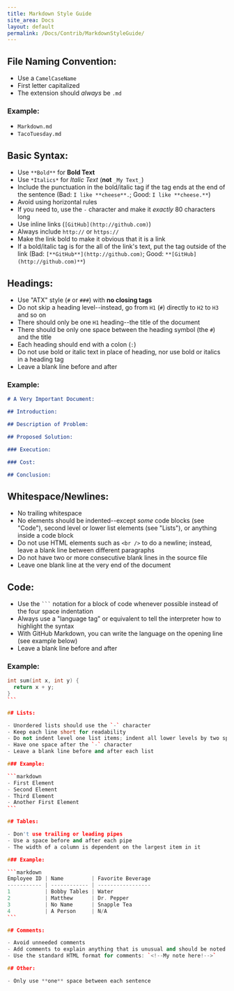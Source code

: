 ```yaml
---
title: Markdown Style Guide
site_area: Docs
layout: default
permalink: /Docs/Contrib/MarkdownStyleGuide/
---
```


## File Naming Convention:

- Use a `CamelCaseName`
- First letter capitalized
- The extension should *always* be `.md`

### Example:

- `Markdown.md`
- `TacoTuesday.md`

## Basic Syntax:

- Use `**Bold**` for **Bold Text**
- Use `*Italics*` for *Italic Text* (**not** `_My Text_`)
- Include the punctuation in the bold/italic tag if the tag ends at the end of the sentence (Bad: `I like **cheese**.`; Good: `I like **cheese.**`)
- Avoid using horizontal rules
- If you need to, use the `-` character and make it *exactly* 80 characters long
- Use inline links (`[GitHub](http://github.com)`)
- Always include `http://` or `https://`
- Make the link bold to make it obvious that it is a link
- If a bold/italic tag is for the all of the link's text, put the tag outside of the link (Bad: `[**GitHub**](http://github.com)`; Good: `**[GitHub](http://github.com)**`)

## Headings:

- Use "ATX" style (`#` or `###`) with **no closing tags**
- Do not skip a heading level--instead, go from `H1` (`#`) directly to `H2` to `H3` and so on
- There should only be one `H1` heading--the title of the document
- There should be only one space between the heading symbol (the `#`) and the title
- Each heading should end with a colon (`:`)
- Do not use bold or italic text in place of heading, nor use bold or italics in a heading tag
- Leave a blank line before and after

### Example:

```markdown
# A Very Important Document:

## Introduction:

## Description of Problem:

## Proposed Solution:

### Execution:

### Cost:

## Conclusion:
```

## Whitespace/Newlines:

- No trailing whitespace
- No elements should be indented--except *some* code blocks (see "Code"), second level or lower list elements (see "Lists"), or anything inside a code block
- Do not use HTML elements such as `<br />` to do a newline; instead, leave a blank line between different paragraphs
- Do not have two or more consecutive blank lines in the source file
- Leave one blank line at the very end of the document

## Code:

- Use the ` ``` ` notation for a block of code whenever possible instead of the four space indentation
- Always use a "language tag" or equivalent to tell the interpreter how to highlight the syntax
- With GitHub Markdown, you can write the language on the opening line (see example below)
- Leave a blank line before and after

### Example:

<!--Note: I had to break this rule below because I can't have backticks in backticks :)-->

````c++
int sum(int x, int y) {
  return x + y;
}
```

## Lists:

- Unordered lists should use the `-` character
- Keep each line short for readability
- Do not indent level one list items; indent all lower levels by two spaces per level
- Have one space after the `-` character
- Leave a blank line before and after each list

### Example:

```markdown
- First Element
- Second Element
- Third Element
- Another First Element
```

## Tables:

- Don't use trailing or leading pipes
- Use a space before and after each pipe
- The width of a column is dependent on the largest item in it

### Example:

```markdown
Employee ID | Name         | Favorite Beverage
----------- | ------------ | -----------------
1           | Bobby Tables | Water
2           | Matthew      | Dr. Pepper
3           | No Name      | Snapple Tea
4           | A Person     | N/A
```

## Comments:

- Avoid unneeded comments
- Add comments to explain anything that is unusual and should be noted by any editor of the file
- Use the standard HTML format for comments: `<!--My note here!-->`

## Other:

- Only use **one** space between each sentence
